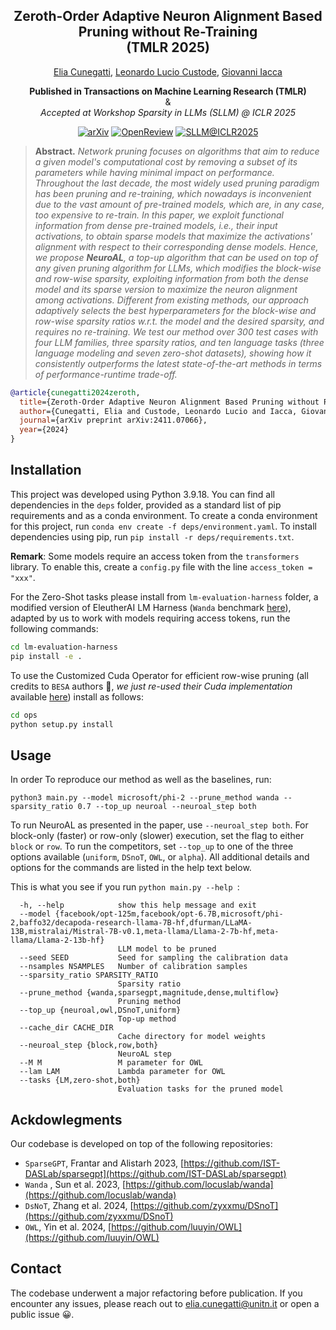<div align="center">
  
## Zeroth-Order Adaptive Neuron Alignment Based Pruning without Re-Training <br> (TMLR 2025)

[Elia Cunegatti](https://eliacunegatti.github.io/), [Leonardo Lucio Custode](https://leocus.gitlab.io/), [Giovanni Iacca](https://sites.google.com/site/giovanniiacca/) <br>



**Published in Transactions on Machine Learning Research (TMLR)** <br>
& <br>
*Accepted at Workshop Sparsity in LLMs (SLLM) @ ICLR 2025*

  [![arXiv](https://img.shields.io/badge/arXiv-2501.17771-b31b1b.svg)](https://arxiv.org/abs/2411.07066) [![OpenReview](https://img.shields.io/badge/OpenReview-Paper-blue)](https://openreview.net/pdf?id=uPyNaNqFK2)
 [![SLLM@ICLR2025](https://img.shields.io/badge/SLLM@ICLR2025-j0NRBl9vVd-blue.svg)](https://openreview.net/pdf?id=peyLy5ek4w)
</div>




> **Abstract.**
*Network pruning focuses on algorithms that aim to reduce a given model's computational cost by removing a subset of its parameters while having minimal impact on performance. Throughout the last decade, the most widely used pruning paradigm has been pruning and re-training, which nowadays is inconvenient due to the vast amount of pre-trained models, which are, in any case, too expensive to re-train. In this paper, we exploit functional information from dense pre-trained models, i.e., their input activations, to obtain sparse models that maximize the activations' alignment with respect to their corresponding dense models. Hence, we propose **NeuroAL**, a top-up algorithm that can be used on top of any given pruning algorithm for LLMs, which modifies the block-wise and row-wise sparsity, exploiting information from both the dense model and its sparse version to maximize the neuron alignment among activations. Different from existing methods, our approach adaptively selects the best hyperparameters for the block-wise and row-wise sparsity ratios w.r.t. the model and the desired sparsity, and requires no re-training. We test our method over 
300 test cases with four LLM families, three sparsity ratios, and ten language tasks (three language modeling and seven zero-shot datasets), showing how it consistently outperforms the latest state-of-the-art methods in terms of performance-runtime trade-off.*

```bibtex
@article{cunegatti2024zeroth,
  title={Zeroth-Order Adaptive Neuron Alignment Based Pruning without Re-Training},
  author={Cunegatti, Elia and Custode, Leonardo Lucio and Iacca, Giovanni},
  journal={arXiv preprint arXiv:2411.07066},
  year={2024}
}
```
## Installation

This project was developed using Python 3.9.18. You can find all dependencies in the `deps` folder, provided as a standard list of pip requirements and as a conda environment. To create a conda environment for this project, run `conda env create -f deps/environment.yaml`. To install dependencies using pip, run `pip install -r deps/requirements.txt`.

**Remark**: Some models require an access token from the ``transformers`` library. To enable this, create a ```config.py``` file with the line ```access_token = "xxx"```.

For the Zero-Shot tasks please install from ```lm-evaluation-harness``` folder, a modified version of EleutherAI LM Harness (```Wanda``` benchmark [here](https://github.com/locuslab/wanda)), adapted by us to work with models requiring access tokens, run the following commands:

```bash
cd lm-evaluation-harness
pip install -e .
```

To use the Customized Cuda Operator for efficient row-wise pruning (all credits to ```BESA``` authors 🙏, *we just re-used their Cuda implementation* available  [here](https://github.com/OpenGVLab/LLMPrune-BESA)) install as follows:

```bash
cd ops
python setup.py install
```

## Usage
In order To reproduce our method as well as the baselines, run:

```
python3 main.py --model microsoft/phi-2 --prune_method wanda --sparsity_ratio 0.7 --top_up neuroal --neuroal_step both
```

To run NeuroAL as presented in the paper, use `--neuroal_step both`. For block-only (faster) or row-only (slower) execution, set the flag to either `block` or `row`. To run the competitors, set `--top_up` to one of the three options available (`uniform`, `DSnoT`, `OWL`, or `alpha`). All additional details and options for the commands are listed in the help text below.



This is what you see if you run ```python main.py --help ```:
```
  -h, --help            show this help message and exit
  --model {facebook/opt-125m,facebook/opt-6.7B,microsoft/phi-2,baffo32/decapoda-research-llama-7B-hf,dfurman/LLaMA-13B,mistralai/Mistral-7B-v0.1,meta-llama/Llama-2-7b-hf,meta-llama/Llama-2-13b-hf}
                        LLM model to be pruned
  --seed SEED           Seed for sampling the calibration data
  --nsamples NSAMPLES   Number of calibration samples
  --sparsity_ratio SPARSITY_RATIO
                        Sparsity ratio
  --prune_method {wanda,sparsegpt,magnitude,dense,multiflow}
                        Pruning method
  --top_up {neuroal,owl,DSnoT,uniform}
                        Top-up method
  --cache_dir CACHE_DIR
                        Cache directory for model weights
  --neuroal_step {block,row,both}
                        NeuroAL step
  --M M                 M parameter for OWL
  --lam LAM             Lambda parameter for OWL
  --tasks {LM,zero-shot,both}
                        Evaluation tasks for the pruned model

```



## Ackdowlegments
Our codebase is developed on top of the following repositories:

- ```SparseGPT```, Frantar and Alistarh 2023, [https://github.com/IST-DASLab/sparsegpt](https://github.com/IST-DASLab/sparsegpt)
- ```Wanda``` , Sun et al. 2023, [https://github.com/locuslab/wanda](https://github.com/locuslab/wanda)
- ```DsNoT```, Zhang et al. 2024, [https://github.com/zyxxmu/DSnoT](https://github.com/zyxxmu/DSnoT)
- ```OWL```,  Yin et al. 2024, [https://github.com/luuyin/OWL](https://github.com/luuyin/OWL)



## Contact
The codebase underwent a major refactoring before publication. If you encounter any issues, please reach out to [elia.cunegatti@unitn.it](mailto:elia.cunegatti@unitn.it) or open a public issue 😀.
